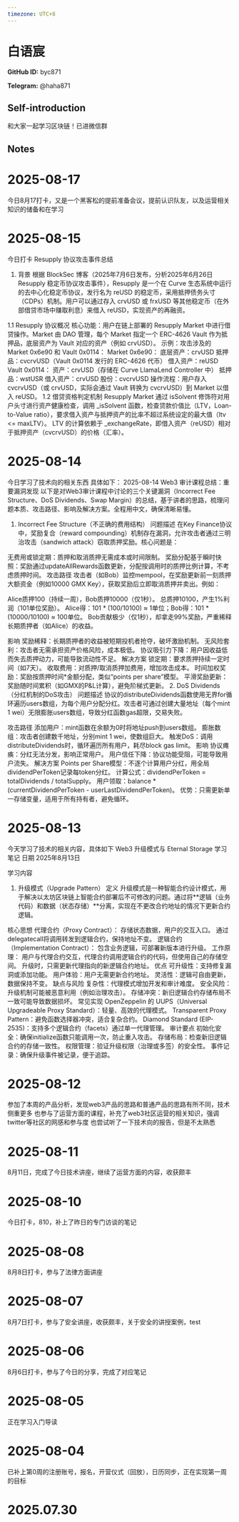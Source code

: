 ```yaml
---
timezone: UTC+8
---
```


# 白语宸

**GitHub ID:** byc871

**Telegram:** @haha871

## Self-introduction

和大家一起学习区块链！已进微信群

## Notes

<!-- Content_START -->
# 2025-08-17

今日8月17打卡，又是一个黑客松的提前准备会议，提前认识队友，以及运营相关知识的储备和在学习

# 2025-08-15

今日打卡
Resupply 协议攻击事件总结
1. 背景
根据 BlockSec 博客（2025年7月6日发布，分析2025年6月26日 Resupply 稳定币协议攻击事件），Resupply 是一个在 Curve 生态系统中运行的去中心化稳定币协议，发行名为 reUSD 的稳定币，采用抵押债务头寸（CDPs）机制。用户可以通过存入 crvUSD 或 frxUSD 等其他稳定币（在外部借贷市场中赚取利息）来借入 reUSD，实现资产的再融资。

1.1 Resupply 协议概况
核心功能：用户在链上部署的 Resupply Market 中进行借贷操作。Market 由 DAO 管理，每个 Market 指定一个 ERC-4626 Vault 作为抵押品，底层资产为 Vault 对应的资产（例如 crvUSD）。
示例：攻击涉及的 Market 0x6e90 和 Vault 0x0114：
Market 0x6e90：
底层资产：crvUSD
抵押品：cvcrvUSD（Vault 0x0114 发行的 ERC-4626 代币）
借入资产：reUSD
Vault 0x0114：
资产：crvUSD（存储在 Curve LlamaLend Controller 中）
抵押品：wstUSR
借入资产：crvUSD
股份：cvcrvUSD
操作流程：用户存入 cvcrvUSD（或 crvUSD，实际会通过 Vault 转换为 cvcrvUSD）到 Market 以借入 reUSD。
1.2 借贷资格判定机制
Resupply Market 通过 isSolvent 修饰符对用户头寸进行资产健康检查，调用 _isSolvent 函数，检查贷款价值比（LTV，Loan-to-Value ratio），要求借入资产与抵押资产的比率不超过系统设定的最大值（ltv <= maxLTV）。
LTV 的计算依赖于 _exchangeRate，即借入资产（reUSD）相对于抵押资产（cvcrvUSD）的价格（汇率）。

# 2025-08-14

今日学习了技术向的相关东西
具体如下：
2025-08-14
Web3 审计课程总结：重要漏洞发现
以下是对Web3审计课程中讨论的三个关键漏洞（Incorrect Fee Structure、DoS Dividends、Swap Margin）的总结，基于讲者的思路，梳理问题本质、攻击路径、影响及解决方案。全程用中文，确保清晰易懂。

1. Incorrect Fee Structure（不正确的费用结构）
问题描述
在Key Finance协议中，奖励复合（reward compounding）机制存在漏洞，允许攻击者通过三明治攻击（sandwich attack）窃取质押奖励。核心问题是：

无费用或锁定期：质押和取消质押无需成本或时间限制。
奖励分配基于瞬时快照：奖励通过updateAllRewards函数更新，分配按调用时的质押比例计算，不考虑质押时间。
攻击路径
攻击者（如Bob）监控mempool，在奖励更新前一刻质押大额资金（例如10000 GMX Key），获取奖励后立即取消质押并卖出。例如：

Alice质押100（持续一周），Bob质押10000（仅1秒）。
总质押10100，产生1%利润（101单位奖励）。
Alice得：101 * (100/10100) ≈ 1单位；Bob得：101 * (10000/10100) ≈ 100单位。
Bob贡献极少（仅1秒），却拿走99%奖励，严重稀释长期质押者（如Alice）的收益。

影响
奖励稀释：长期质押者的收益被短期投机者抢夺，破坏激励机制。
无风险套利：攻击者无需承担资产价格风险，成本极低。
协议吸引力下降：用户因收益低而失去质押动力，可能导致流动性不足。
解决方案
锁定期：要求质押持续一定时间（如7天）。
收取费用：对质押/取消质押加费用，增加攻击成本。
时间加权奖励：奖励按质押时间*金额分配，类似“points per share”模型。
平滑奖励更新：奖励随时间累积（如GMX的P&L计算），避免阶梯式更新。
2. DoS Dividends（分红机制的DoS攻击）
问题描述
协议的distributeDividends函数使用无界for循环遍历users数组，为每个用户分配分红。攻击者可通过创建大量地址（每个mint 1 wei）无限膨胀users数组，导致分红函数gas超限，交易失败。

攻击路径
添加用户：mint函数在余额为0时将地址push到users数组。
膨胀数组：攻击者创建数千地址，分别mint 1 wei，使数组巨大。
触发DoS：调用distributeDividends时，循环遍历所有用户，耗尽block gas limit。
影响
协议瘫痪：分红无法分发，影响正常用户。
用户信任下降：协议功能受阻，可能导致用户流失。
解决方案
Points per Share模型：不逐个计算用户分红，用全局dividendPerToken记录每token分红。
计算公式：dividendPerToken = totalDividends / totalSupply。
用户领取：balance * (currentDividendPerToken - userLastDividendPerToken)。
优势：只需更新单一存储变量，适用于所有持有者，避免循环。

# 2025-08-13

今天学习了技术的相关内容，具体如下
Web3 升级模式与 Eternal Storage 学习笔记
日期
2025年8月13日

学习内容
1. 升级模式（Upgrade Pattern）
定义
升级模式是一种智能合约设计模式，用于解决以太坊区块链上智能合约部署后不可修改的问题。通过将**逻辑（业务代码）和数据（状态存储）**分离，实现在不更改合约地址的情况下更新合约逻辑。

核心思想
代理合约（Proxy Contract）：
存储状态数据，用户的交互入口。
通过delegatecall将调用转发到逻辑合约，保持地址不变。
逻辑合约（Implementation Contract）：
包含业务逻辑，可部署新版本进行升级。
工作原理：
用户与代理合约交互，代理合约调用逻辑合约的代码，但使用自己的存储空间。
升级时，只需更新代理指向的新逻辑合约地址。
优点
可升级性：支持修复漏洞或添加功能。
用户体验：用户无需更新合约地址。
灵活性：逻辑可自由更新，数据保持不变。
缺点与风险
复杂性：代理模式增加开发和审计难度。
安全风险：升级机制可能被恶意利用（例如治理攻击）。
存储冲突：新旧逻辑合约存储布局不一致可能导致数据损坏。
常见实现
OpenZeppelin 的 UUPS（Universal Upgradeable Proxy Standard）：轻量、高效的代理模式。
Transparent Proxy Pattern：避免函数选择器冲突，适合复杂合约。
Diamond Standard (EIP-2535)：支持多个逻辑合约（facets）通过单一代理管理。
审计要点
初始化安全：确保initialize函数只能调用一次，防止重入攻击。
存储布局：检查新旧逻辑合约的存储一致性。
权限管理：验证升级权限（治理或多签）的安全性。
事件记录：确保升级事件被记录，便于追踪。

# 2025-08-12

参加了本周的产品分析，发现web3产品的思路和普通产品的思路有所不同，技术侧重更多
也参与了运营方面的课程，补充了web3社区运营的相关知识，强调twitter等社区的网感和参与度
也尝试听了一下技术向的报告，但是不太熟悉

# 2025-08-11

8月11日，完成了今日技术讲座，继续了运营方面的内容，收获颇丰

# 2025-08-10

今日打卡，810，补上了昨日的专门访谈的笔记

# 2025-08-08

8月8日打卡，参与了法律方面讲座

# 2025-08-07

8月7日打卡，参与了安全讲座，收获颇丰，关于安全的讲授案例，test

# 2025-08-06

8月6日打卡，参与了今日的分享，完成了对应笔记

# 2025-08-05

正在学习入门导读

# 2025-08-04

已补上第0周的注册账号，报名，开营仪式（回放），日历同步，正在实现第一周的目标


# 2025.07.30


<!-- Content_END -->

